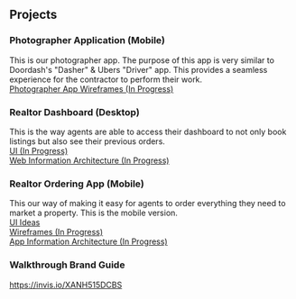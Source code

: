 ## Projects

### Photographer Application (Mobile)
This is our photographer app. The purpose of this app is very similar to Doordash's "Dasher" & Ubers "Driver" app. This provides a seamless experience for the contractor to perform their work. 
<br>[Photographer App Wireframes (In Progress)](https://marvelapp.com/4e0ii88)


### Realtor Dashboard (Desktop)
This is the way agents are able to access their dashboard to not only book listings but also see their previous orders.
<br>[UI (In Progress)](https://invis.io/R7NANATB8GT)
<br>[Web Information Architecture (In Progress)](https://drive.google.com/open?id=1W9A1RhCHBvE6faD27nTyHKFqdcSQD6Oh)

### Realtor Ordering App (Mobile)
This our way of making it easy for agents to order everything they need to market a property. This is the mobile version. 
<br>[UI Ideas](https://invis.io/G9NANTWM6SB)
<br>[Wireframes (In Progress)](https://invis.io/YENAO2EPJBA)
<br>[App Information Architecture (In Progress)](https://drive.google.com/open?id=18EOSRN5JwKo4oGXRmQyF-yttk3moYWmr)


### Walkthrough Brand Guide
https://invis.io/XANH515DCBS
